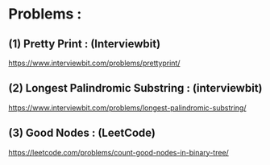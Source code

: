 # Problems : 

## (1) Pretty Print : (Interviewbit) 

https://www.interviewbit.com/problems/prettyprint/

## (2) Longest Palindromic Substring : (interviewbit)

https://www.interviewbit.com/problems/longest-palindromic-substring/

## (3) Good Nodes : (LeetCode)

https://leetcode.com/problems/count-good-nodes-in-binary-tree/